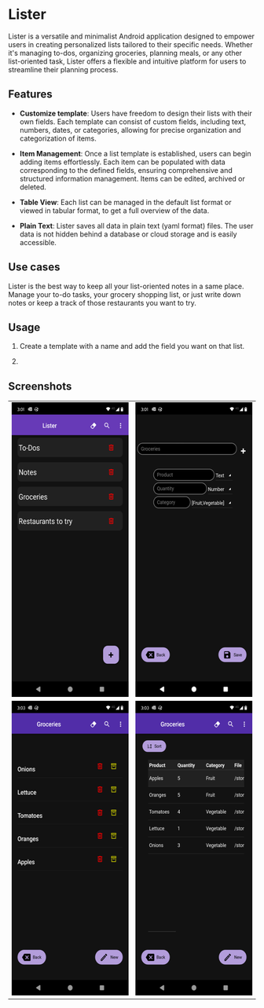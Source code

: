 # Lister

Lister is a versatile and minimalist Android application designed to
empower users in creating personalized lists tailored to their specific needs.
Whether it's managing to-dos, organizing groceries, planning meals,
or any other list-oriented task, Lister offers a flexible and
intuitive platform for users to streamline their planning process.

## Features
- **Customize template**: Users have freedom to design their lists with their 
own fields. Each template can consist of custom fields, including text,
numbers, dates, or categories, allowing for precise organization and
categorization of items.

- **Item Management**: Once a list template is established, users can begin
adding items effortlessly. Each item can be populated with data corresponding
to the defined fields, ensuring comprehensive and structured information
management. Items can be edited, archived or deleted.

- **Table View**: Each list can be managed in the default list format or viewed
in tabular format, to get a full overview of the data.

- **Plain Text**: Lister saves all data in plain text (yaml format) files. The user
data is not hidden behind a database or cloud storage and is easily accessible.

## Use cases

Lister is the best way to keep all your list-oriented notes in a same place. 
Manage your to-do tasks, your grocery shopping list, or just write down notes 
or keep a track of those restaurants you want to try.

## Usage

1. Create a template with a name and add the field you want on that list.


2. 

## Screenshots

<table>
  <tr>
    <td><img src="./images/Screenshot_20240512-150159.png" height = "600" width="270"></td>
    <td><img src="./images/Screenshot_20240512-150113.png" height = "600" width="270"></td>
  </tr>
  <tr>
    <td><img src="./images/Screenshot_20240512-150322.png" height = "600" width="270"></td>
    <td><img src="./images/Screenshot_20240512-150334.png" height = "600" width="270"></td>
  </tr>
</table>


